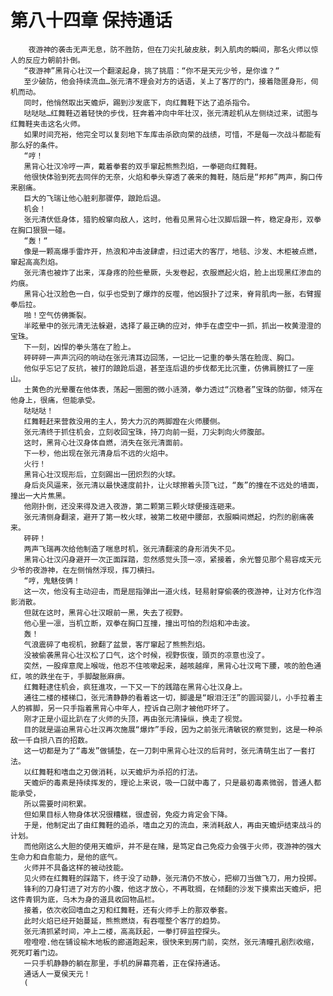 # 第八十四章 保持通话
        夜游神的袭击无声无息，防不胜防，但在刀尖扎破皮肤，刺入肌肉的瞬间，那名火师以惊人的反应力朝前扑倒。
       “夜游神”黑背心壮汉一个翻滚起身，挑了挑眉：“你不是天元少爷，是你谁？“
       至少破防，他会持续流血…张元清不理会对方的话语，关上了客厅的门，接着隐匿身形，伺机而动。
       同时，他悄然取出天蟾炉，踢到沙发底下，向红舞鞋下达了追杀指令。
       哒哒哒…红舞鞋迈着轻快的步伐，狂奔着冲向中年壮汉，张元清趁机从左侧绕过来，试图与红舞鞋夹击这名火师。
       如果时间充裕，他完全可以复刻地下车库击杀欧向荣的战绩，可惜，不是每一次战斗都能有那么好的条件。
       “哼！
       黑背心壮汉冷哼一声，戴着拳套的双手窜起熊熊烈焰，一拳砸向红舞鞋。
       他很快体验到死去同伴的无奈，火焰和拳头穿透了袭来的舞鞋，随后是“邦邦”两声，胸口传来剧痛。
       巨大的飞瑞让他心脏刹那骤停，踉跄后退。
       机会！
       张元清伏低身体，猎豹般窜向敌人，这时，他看见黑背心壮汉脚后跟一杵，稳定身形，双拳在胸口狠狠一碰。
       “轰！“
       像是一颗高爆手雷炸开，热浪和冲击波肆虐，扫过诺大的客厅，地毯、沙发、木柜被点燃，窜起高高烈焰。
       张元清也被炸了出来，浑身疼的险些晕厥，头发卷起，衣服燃起火焰，脸上出现黑红渗血的灼痕。
       黑背心壮汉脸色一白，似乎也受到了爆炸的反噬，他凶狠扑了过来，脊背肌肉一胀，右臂握拳后拉。
       啪！空气仿佛撕裂。
       半眩晕中的张元清无法躲避，选择了最正确的应对，伸手在虚空中一抓，抓出一枚黄澄澄的宝珠。
       下一刻，凶悍的拳头落在了脸上。
       砰砰砰一声声沉闷的响动在张元清耳边回荡，一记比一记重的拳头落在脸庞、胸口。
       他似乎忘记了反抗，被打的踉跄后退，甚至连后退的步伐都无比沉重，仿佛肩膀扛了一座山。
       土黄色的光晕覆在他体表，荡起一圈圈的微小涟漪，拳力透过“沉稳者”宝珠的防御，倾泻在他身上，很痛，但能承受。
       哒哒哒！
       红舞鞋赶来营救没用的主人，势大力沉的两脚蹬在火师腰侧。
       张元清终于抓住机会，立刻收回宝珠，持刀向前一挺，刀尖刺向火师腹部。
       这时，黑背心壮汉身体自燃，消失在张元清面前。
       下一秒，他出现在张元清身后不远的火焰中。
       火行！
       黑背心壮汉现形后，立刻踢出一团炽烈的火球。
       身后炎风逼来，张元清以最快速度前扑，让火球擦着头顶飞过，“轰”的撞在不远处的墙面，撞出一大片焦黑。
       他刚扑倒，还没来得及进入夜游，第二颗第三颗火球便接连砸来。
       张元清侧身翻滚，避开了第一枚火球，被第二枚砸中腰部，衣服瞬间燃起，灼烈的剧痛袭来。
       砰砰！
       两声飞瑞再次给他制造了喘息时机，张元清翻滚的身形消失不见。
       黑背心壮汉闪身避开一次正面踩踏，忽然感觉头顶一凉，紧接着，余光瞥见那个易容成天元少爷的夜游神，在左侧悄然浮现，挥刀横扫。
       “哼，鬼魅伎俩！
       这一次，他没有主动迎击，而是屈指弹出一道火线，轻易射穿偷袭的夜游神，让对方化作泡影消散。
       但就在这时，黑背心壮汉眼前一黑，失去了视野。
       他心里一凛，当机立断，双拳在胸口互撞，撞出可怕的烈焰和冲击波。
       轰！
       气浪震碎了电视机，掀翻了盆景，客厅窜起了熊熊烈焰。
       没被偷袭黑背心壮汉松了口气，这个时候，视野恢復，頭页的凉意也没了。
       突然，一股痒意爬上喉咙，他忍不住咳嗽起来，越咳越痒，黑背心壮汉弯下腰，咳的脸色通红，咳的跌坐在于，手脚酸胀麻痹。
       红舞鞋逮住机会，疯狂進攻，一下又一下的践踏在黑背心壮汉身上。
       通往二楼的楼梯口，张元清静静的看着这一切，脚邊是“眼泪汪汪”的圆润婴儿，小手拉着主人的裤脚，另一只手指着黑背心中年人，控诉自己刚才被他吓坏了。
       刚才正是小逗比趴在了火师的头顶，再由张元清操纵，换走了视觉。
       目的就是逼迫黑背心壮汉再次施展“爆炸”手段，因为之前张元清敏锐的察觉到，这是一种杀敌一千自损八百的招数。
       这一切都是为了“毒发”做铺垫，在一刀刺中黑背心壮汉的后背时，张元清萌生出了一套打法。
       以红舞鞋和嗜血之刃做消耗，以天蟾炉为杀招的打法。
       天蟾炉的毒素是持续挥发的，理论上来说，吸一口就中毒了，只是最初毒素微弱，普通人都能承受，
       所以需要时间积累。
       但如果目标人物身体状况很糟糕，很虚弱，免疫力肯定会下降。
       于是，他制定出了由红舞鞋的追杀，嗜血之刃的流血，来消耗敌人，再由天蟾炉结束战斗的计划。
       而他刚这么大胆的使用天蟾炉，并不是在赌，是笃定自己免疫力会强于火师，夜游神的强大生命力和自愈能力，是他的底气。
       火师并不具备这样的被动技能。
       见火师在红舞鞋的踩踏下，终于没了动静，张元清仍不放心，把柳刀当做飞刀，用力投掷。
       锋利的刀身钉进了对方的小腹，他这才放心，不再耽搁，在倾翻的沙发下摸索出天蟾炉，把这件青铜为底，乌木为身的道具收回物品栏。
       接着，依次收回嗜血之刃和红舞鞋，还有火师手上的那双拳套。
       此时火焰已经开始蔓延，熊熊燃烧，有吞噬整个客厅的趋势。
       张元清抓紧时间，冲上二楼，高高跃起，一拳打碎监控探头。
       噔噔噔.他在铺设榆木地板的廊道跑起来，很快来到房门前，突然，张元清瞳孔剧烈收缩，死死盯着门边。
       一只手机静静的躺在那里，手机的屏幕亮着，正在保持通话。
       通话人一夏侯天元！
       (